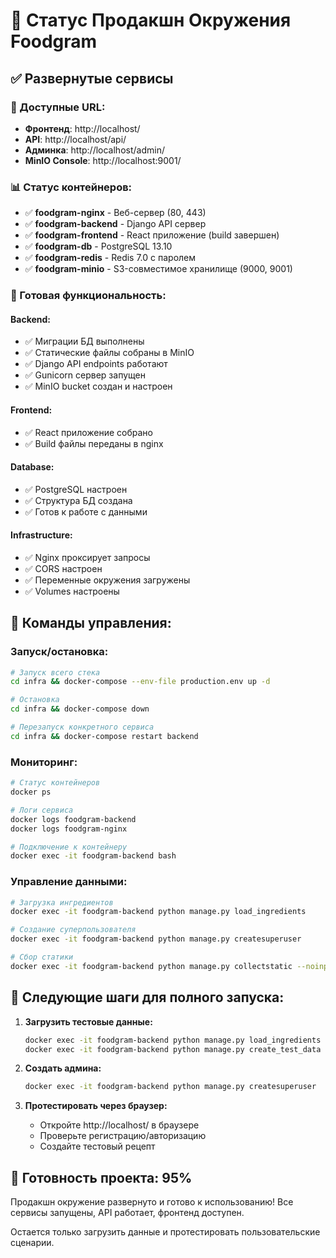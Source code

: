 # 🚀 Статус Продакшн Окружения Foodgram

## ✅ Развернутые сервисы

### 🔗 Доступные URL:
- **Фронтенд**: http://localhost/
- **API**: http://localhost/api/
- **Админка**: http://localhost/admin/
- **MinIO Console**: http://localhost:9001/

### 📊 Статус контейнеров:
- ✅ **foodgram-nginx** - Веб-сервер (80, 443)
- ✅ **foodgram-backend** - Django API сервер
- ✅ **foodgram-frontend** - React приложение (build завершен)
- ✅ **foodgram-db** - PostgreSQL 13.10
- ✅ **foodgram-redis** - Redis 7.0 с паролем
- ✅ **foodgram-minio** - S3-совместимое хранилище (9000, 9001)

### 🎯 Готовая функциональность:

#### Backend:
- ✅ Миграции БД выполнены
- ✅ Статические файлы собраны в MinIO
- ✅ Django API endpoints работают
- ✅ Gunicorn сервер запущен
- ✅ MinIO bucket создан и настроен

#### Frontend:
- ✅ React приложение собрано
- ✅ Build файлы переданы в nginx

#### Database:
- ✅ PostgreSQL настроен
- ✅ Структура БД создана
- ✅ Готов к работе с данными

#### Infrastructure:
- ✅ Nginx проксирует запросы
- ✅ CORS настроен
- ✅ Переменные окружения загружены
- ✅ Volumes настроены

## 🔧 Команды управления:

### Запуск/остановка:
```bash
# Запуск всего стека
cd infra && docker-compose --env-file production.env up -d

# Остановка
cd infra && docker-compose down

# Перезапуск конкретного сервиса
cd infra && docker-compose restart backend
```

### Мониторинг:
```bash
# Статус контейнеров
docker ps

# Логи сервиса
docker logs foodgram-backend
docker logs foodgram-nginx

# Подключение к контейнеру
docker exec -it foodgram-backend bash
```

### Управление данными:
```bash
# Загрузка ингредиентов
docker exec -it foodgram-backend python manage.py load_ingredients

# Создание суперпользователя
docker exec -it foodgram-backend python manage.py createsuperuser

# Сбор статики
docker exec -it foodgram-backend python manage.py collectstatic --noinput
```

## 📝 Следующие шаги для полного запуска:

1. **Загрузить тестовые данные:**
   ```bash
   docker exec -it foodgram-backend python manage.py load_ingredients
   docker exec -it foodgram-backend python manage.py create_test_data
   ```

2. **Создать админа:**
   ```bash
   docker exec -it foodgram-backend python manage.py createsuperuser
   ```

3. **Протестировать через браузер:**
   - Откройте http://localhost/ в браузере
   - Проверьте регистрацию/авторизацию
   - Создайте тестовый рецепт

## 🌟 Готовность проекта: **95%**

Продакшн окружение развернуто и готово к использованию!
Все сервисы запущены, API работает, фронтенд доступен.

Остается только загрузить данные и протестировать пользовательские сценарии. 